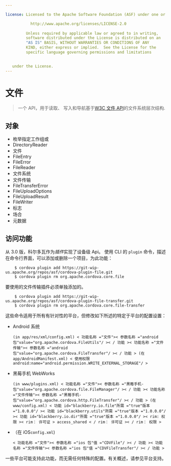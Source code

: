 ```yaml
---

license: Licensed to the Apache Software Foundation (ASF) under one or more contributor license agreements. See the NOTICE file distributed with this work for additional information regarding copyright ownership. The ASF licenses this file to you under the Apache License, Version 2.0 (the "License"); you may not use this file except in compliance with the License. You may obtain a copy of the License at

           http://www.apache.org/licenses/LICENSE-2.0
    
         Unless required by applicable law or agreed to in writing,
         software distributed under the License is distributed on an
         "AS IS" BASIS, WITHOUT WARRANTIES OR CONDITIONS OF ANY
         KIND, either express or implied.  See the License for the
         specific language governing permissions and limitations
    

   under the License.
---
```


# 文件

> 一个 API，用于读取、 写入和导航基于[W3C 文件 API][1]的文件系统层次结构.

 [1]: http://www.w3.org/TR/FileAPI

## 对象

*   枚举指定工作组或
*   DirectoryReader
*   文件
*   FileEntry
*   FileError
*   FileReader
*   文件系统
*   文件传输
*   FileTransferError
*   FileUploadOptions
*   FileUploadResult
*   FileWriter
*   标志
*   场合
*   元数据

## 访问功能

从 3.0 版，科尔多瓦作为*插件*实现了设备级 Api。 使用 CLI 的 `plugin` 命令，描述在命令行界面，可以添加或删除一个项目，为此功能：

        $ cordova plugin add https://git-wip-us.apache.org/repos/asf/cordova-plugin-file.git
        $ cordova plugin rm org.apache.cordova.core.file
    

要使用的文件传输插件必须单独添加的。

        $ cordova plugin add https://git-wip-us.apache.org/repos/asf/cordova-plugin-file-transfer.git
        $ cordova plugin rm org.apache.cordova.core.file-transfer
    

这些命令适用于所有有针对性的平台，但修改如下所述的特定于平台的配置设置：

*   Android 系统
    
        (in app/res/xml/config.xml) < 功能名称 ="文件">< 参数名称 ="android 包"value="org.apache.cordova.FileUtils"/ >< / 功能 >< 功能名称 ="文件传输">< 参数名称 ="android 包"value="org.apache.cordova.FileTransfer"/ >< / 功能 > (在 app/AndroidManifest.xml) < 使用权限 android:name="android.permission.WRITE_EXTERNAL_STORAGE"/ >
        

*   黑莓手机 WebWorks
    
        (in www/plugins.xml) < 功能名称 ="文件">< 参数名称 ="黑莓手机-包"value="org.apache.cordova.file.FileManager"/ >< / 功能 >< 功能名称 ="文件传输">< 参数名称 ="黑莓手机-包"value="org.apache.cordova.http.FileTransfer"/ >< / 功能 > (在 www/config.xml) < 功能 id="blackberry.io.file"所需 ="true"版本 ="1.0.0.0"/ >< 功能 id="blackberry.utils"所需 ="true"版本 ="1.0.0.0"/ >< 功能 id="blackberry.io.dir"所需 ="true"版本 ="1.0.0.0"/ >< rim: 权限 >< rim： 许可证 > access_shared < / rim： 许可证 >< / rim： 权限 >
        

*   （在 iOS`config.xml`)
    
        < 功能名称 ="文件">< 参数名称 ="ios 包"值 ="CDVFile"/ >< / 功能 >< 功能名称 ="文件传输">< 参数名称 ="ios 包"值 ="CDVFileTransfer"/ >< / 功能 >
        

一些平台可能支持此功能，而无需任何特殊的配置。有关概述，请参见平台支持。